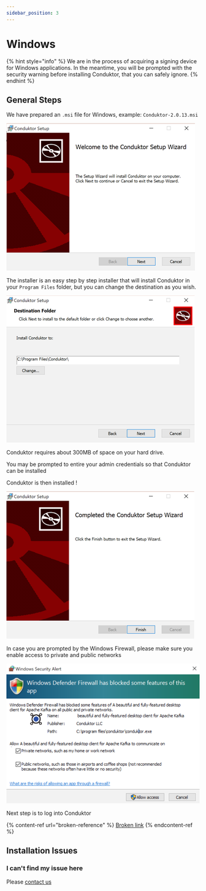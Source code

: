 ```yaml
---
sidebar_position: 3
---
```


# Windows

{% hint style="info" %}
We are in the process of acquiring a signing device for Windows applications. In the meantime, you will be prompted with the security warning before installing Conduktor, that you can safely ignore.&#x20;
{% endhint %}

## General Steps

We have prepared an `.msi` file for Windows, example: `Conduktor-2.0.13.msi`&#x20;

![](<../.gitbook/assets/image (20).png>)

The installer is an easy step by step installer that will install Conduktor in your `Program Files` folder, but you can change the destination as you wish.&#x20;

![](<../.gitbook/assets/image (4).png>)

Conduktor requires about 300MB of space on your hard drive.&#x20;

You may be prompted to entire your admin credentials so that Conduktor can be installed

Conduktor is then installed !&#x20;

![](<../.gitbook/assets/image (26).png>)

In case you are prompted by the Windows Firewall, please make sure you enable access to private and public networks

![](<../.gitbook/assets/image (28).png>)

Next step is to log into Conduktor

{% content-ref url="broken-reference" %}
[Broken link](broken-reference)
{% endcontent-ref %}

## Installation Issues

### I can't find my issue here

Please [contact us](https://www.conduktor.io/contact)
